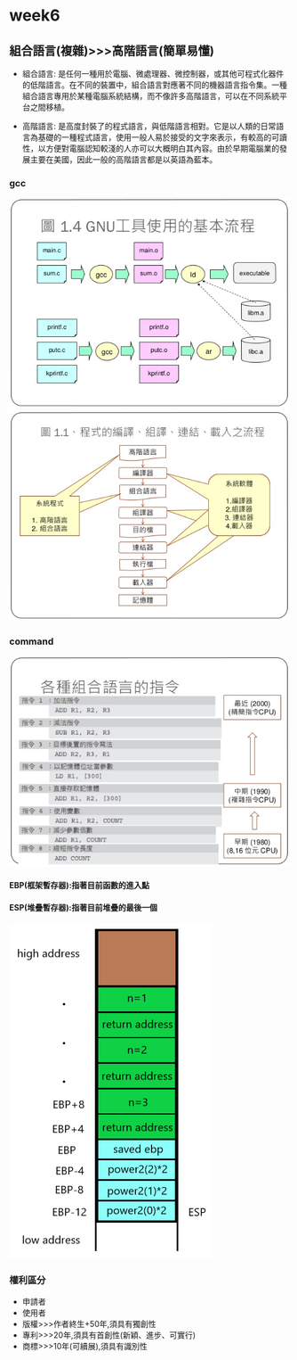 # week6
## 組合語言(複雜)>>>高階語言(簡單易懂)

* 組合語言: 
是任何一種用於電腦、微處理器、微控制器，或其他可程式化器件的低階語言。在不同的裝置中，組合語言對應著不同的機器語言指令集。一種組合語言專用於某種電腦系統結構，而不像許多高階語言，可以在不同系統平台之間移植。

* 高階語言: 
是高度封裝了的程式語言，與低階語言相對。它是以人類的日常語言為基礎的一種程式語言，使用一般人易於接受的文字來表示，有較高的可讀性，以方便對電腦認知較淺的人亦可以大概明白其內容。由於早期電腦業的發展主要在美國，因此一般的高階語言都是以英語為藍本。

### gcc
![](https://github.com/hung890202/sp109b/blob/main/note/picture/gcc.jpg)
![](https://github.com/hung890202/sp109b/blob/main/note/picture/流程圖.jpeg)
### command
![](https://github.com/hung890202/sp109b/blob/main/note/picture/command.jpg)

#### EBP(框架暫存器):指著目前函數的進入點
#### ESP(堆疊暫存器):指著目前堆疊的最後一個
![](https://github.com/hung890202/sp109b/blob/main/note/picture/ebp.png)

### 權利區分
* 申請者
* 使用者
* 版權>>>作者終生+50年,須具有獨創性
* 專利>>>20年,須具有首創性(新穎、進步、可實行)
* 商標>>>10年(可續展),須具有識別性
